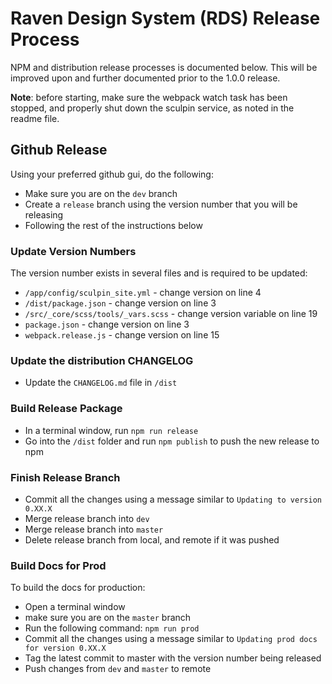 # Raven Design System (RDS) Release Process

NPM and distribution release processes is documented below. This will be improved upon and further documented prior to the 1.0.0 release.

**Note**: before starting, make sure the webpack watch task has been stopped, and properly shut down the sculpin service, as noted in the readme file.

## Github Release
Using your preferred github gui, do the following:

- Make sure you are on the `dev` branch
- Create a `release` branch using the version number that you will be releasing
- Following the rest of the instructions below

### Update Version Numbers
The version number exists in several files and is required to be updated:

- `/app/config/sculpin_site.yml` - change version on line 4
- `/dist/package.json` - change version on line 3
- `/src/_core/scss/tools/_vars.scss` - change version variable on line 19
- `package.json` - change version on line 3
- `webpack.release.js` - change version on line 15

### Update the distribution CHANGELOG

- Update the `CHANGELOG.md` file in `/dist`

### Build Release Package

- In a terminal window, run `npm run release`
- Go into the `/dist` folder and run `npm publish` to push the new release to npm

### Finish Release Branch

- Commit all the changes using a message similar to `Updating to version 0.XX.X`
- Merge release branch into `dev`
- Merge release branch into `master`
- Delete release branch from local, and remote if it was pushed

### Build Docs for Prod
To build the docs for production:

- Open a terminal window
- make sure you are on the `master` branch
- Run the following command: `npm run prod`
- Commit all the changes using a message similar to `Updating prod docs for version 0.XX.X`
- Tag the latest commit to master with the version number being released
- Push changes from `dev` and `master` to remote